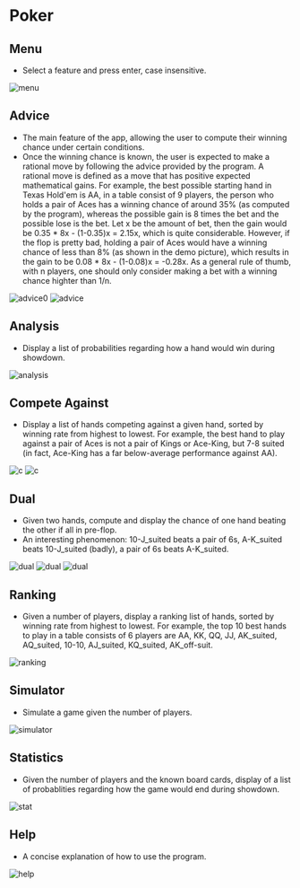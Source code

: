 # Poker

## Menu
- Select a feature and press enter, case insensitive.

![menu](https://github.com/alexxuyaowen/poker/blob/main/demo/menu.png)

## Advice
- The main feature of the app, allowing the user to compute their winning chance under certain conditions.
- Once the winning chance is known, the user is expected to make a rational move by following the advice provided by the program. A rational move is defined as a move that has positive expected mathematical gains. For example, the best possible starting hand in Texas Hold'em is AA, in a table consist of 9 players, the person who holds a pair of Aces has a winning chance of around 35% (as computed by the program), whereas the possible gain is 8 times the bet and the possible lose is the bet. Let x be the amount of bet, then the gain would be 0.35 * 8x - (1-0.35)x = 2.15x, which is quite considerable. However, if the flop is pretty bad, holding a pair of Aces would have a winning chance of less than 8% (as shown in the demo picture), which results in the gain to be 0.08 * 8x - (1-0.08)x = -0.28x. As a general rule of thumb, with n players, one should only consider making a bet with a winning chance highter than 1/n.

![advice0](https://github.com/alexxuyaowen/poker/blob/main/demo/advice0.png)
![advice](https://github.com/alexxuyaowen/poker/blob/main/demo/advice.png)

## Analysis
- Display a list of probabilities regarding how a hand would win during showdown.

![analysis](https://github.com/alexxuyaowen/poker/blob/main/demo/analysis.png)

## Compete Against
- Display a list of hands competing against a given hand, sorted by winning rate from highest to lowest. For example, the best hand to play against a pair of Aces is not a pair of Kings or Ace-King, but 7-8 suited (in fact, Ace-King has a far below-average performance against AA).

![c](https://github.com/alexxuyaowen/poker/blob/main/demo/c.png)
![c](https://github.com/alexxuyaowen/poker/blob/main/demo/c2.png)

## Dual
- Given two hands, compute and display the chance of one hand beating the other if all in pre-flop.
- An interesting phenomenon: 10-J_suited beats a pair of 6s, A-K_suited beats 10-J_suited (badly), a pair of 6s beats A-K_suited.

![dual](https://github.com/alexxuyaowen/poker/blob/main/demo/dual0.png)
![dual](https://github.com/alexxuyaowen/poker/blob/main/demo/dual1.png)
![dual](https://github.com/alexxuyaowen/poker/blob/main/demo/dual10.png)

## Ranking
- Given a number of players, display a ranking list of hands, sorted by winning rate from highest to lowest. For example, the top 10 best hands to play in a table consists of 6 players are AA, KK, QQ, JJ, AK_suited, AQ_suited, 10-10, AJ_suited, KQ_suited, AK_off-suit.

![ranking](https://github.com/alexxuyaowen/poker/blob/main/demo/ranking.png)

## Simulator
- Simulate a game given the number of players.

![simulator](https://github.com/alexxuyaowen/poker/blob/main/demo/simulator.png)

## Statistics
- Given the number of players and the known board cards, display of a list of probablities regarding how the game would end during showdown.

![stat](https://github.com/alexxuyaowen/poker/blob/main/demo/stat.png)

## Help
- A concise explanation of how to use the program.

![help](https://github.com/alexxuyaowen/poker/blob/main/demo/help.png)

